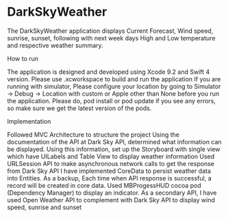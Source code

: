 # DarkSkyWeather
The DarkSkyWeather application displays Current Forecast, Wind speed, sunrise, sunset, following with next week days High and Low temperature and respective weather summary.

How to run

The application is designed and developed using Xcode 9.2 and Swift 4 version.
Please use .xcworkspace to build and run the application
If you are running with simulator, Please configure your location by going to Simulator -> Debug -> Location with custom or Apple other than None before you run the application.
Please do, pod install or pod update if you see any errors, so make sure we get the latest version of the pods.

Implementation

Followed MVC Architecture to structure the project
Using the documentation of the API at Dark Sky API, determined what information can be displayed. Using this information, set up the Storyboard with single view which have UILabels and Table View to display weather information
Used URLSession API to make asynchronous network calls to get the response from Dark Sky API
I have implemented CoreData to persist weather data into Entities. As a backup, Each time when API response is successful, a record will be created in core data.
Used MBProgessHUD cocoa pod (Dependency Manager) to display an indicator.
As a secondary API, I have used Open Weather API to complement with Dark Sky API to display wind speed, sunrise and sunset

